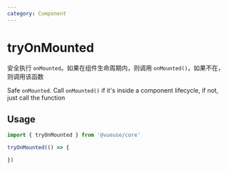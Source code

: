 ```yaml
---
category: Component
---
```


# tryOnMounted

安全执行 `onMounted`。如果在组件生命周期内，则调用  `onMounted()`，如果不在，则调用该函数

Safe `onMounted`. Call `onMounted()` if it's inside a component lifecycle, if not, just call the function

## Usage

```js
import { tryOnMounted } from '@vueuse/core'

tryOnMounted(() => {

})
```
